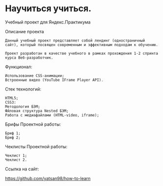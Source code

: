 ﻿# Научиться учиться. 
Учебный проект для Яндекс.Практикума


Описание проекта

    Данный учебный проект представляет собой лендинг (одностраничный сайт), который посвящен современным и эффективным подходам к обучению.

    Проект разработан в качестве учебного в рамках прохождения 1-2 спринта курса Веб-разработчик.

Функционал:

    Использование CSS-анимации;
    Встроенные видео (YouTube IFrame Player API).

Стек технологий:

    HTML5;
    CSS3:
    Методология БЭМ;
    Фйловая структура Nested БЭМ;
    Работа с медиафайлами (HTML-video, iframe);


Брифы Проектной работы:

    Бриф 1;
    Бриф 2;

Чеклисты Проектной работы:

    Чеклист 1;
    Чеклист 2.

Ссылка на сайт:

https://github.com/yatsan98/how-to-learn

